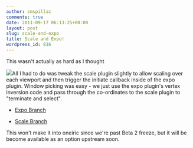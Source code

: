 ```yaml
---
author: smspillaz
comments: true
date: 2011-09-17 06:13:25+00:00
layout: post
slug: scale-and-expo
title: Scale and Expo!
wordpress_id: 816
---
```


This wasn't actually as hard as I thought

[![](http://smspillaz.files.wordpress.com/2011/09/scale_expo.png)](http://smspillaz.files.wordpress.com/2011/09/scale_expo.png)All I had to do was tweak the scale plugin slightly to allow scaling over each viewport and then trigger the initiate callback inside of the expo plugin. Window picking was easy - we just use the expo plugin's vertex inversion code and pass through the co-ordinates to the scale plugin to "terminate and select".



	
  * [Expo Branch](https://code.launchpad.net/~compiz-team/compiz-expo-plugin/compiz-expo-plugin.initiate_scale/+merge/75847)

	
  * [Scale Branch](https://code.launchpad.net/~compiz-team/compiz-core/compiz-core.scale_viewports/+merge/75848)




This won't make it into oneiric since we're past Beta 2 freeze, but it will be become available as an option upstream soon.
